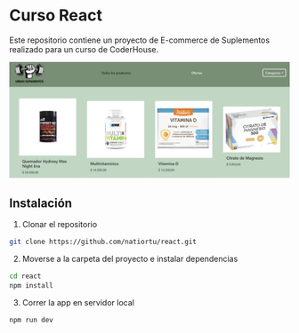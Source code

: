 # Curso React

Este repositorio contiene un proyecto de E-commerce de Suplementos realizado para un curso de CoderHouse.

![alt text](image.png)

## Instalación

1. Clonar el repositorio
```bash
git clone https://github.com/natiortu/react.git
```

2. Moverse a la carpeta del proyecto e instalar dependencias
```bash
cd react
npm install
```

3. Correr la app en servidor local
```bash
npm run dev
```
